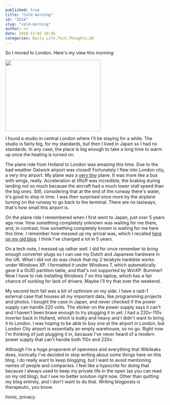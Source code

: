 ```yaml
---
published: true
title: "Cold morning"
id: "3518"
slug: "cold-morning"
author: rv
date: 2010-12-02 10:56
categories: Daily Life,Tech,Thoughts,UK
---
```

So I moved to London. Here's my view this morning:

<a href="https://s3.amazonaws.com/cfwblog/uploads/2010/12/img_4695.jpg"><img class="aligncenter size-medium wp-image-3519" title="IMG_4695" src="https://s3.amazonaws.com/cfwblog/uploads/2010/12/img_4695.jpg?w=300" alt="" width="300" height="225" /></a>

I found a studio in central London where I'll be staying for a while. The studio is fairly big, for my standards, but then I lived in Japan so I had no standards. In any case, the place is big enough to take a long time to warm up once the heating is turned on.

The plane ride from Holland to London was amazing this time. Due to the bad weather Gatwick airport was closed! Fortunately I flew into London city, a very tiny airport. My plane was a <a href="https://en.wikipedia.org/wiki/Embraer_E-Jet_family">very tiny</a> plane. It was more like a bus with wings, really. Acceleration at liftoff was incredible, the braking during landing not so much because the aircraft had a much lower stall speed than the big ones. Still, considering that at the end of the runway there's water, it's good to stop in time. I was then surprised once more by the airplane turning on the runway to go back to the terminal. There are no taxiways, that's how small this airport is.

On the plane ride I remembered when I first went to Japan, just over 5 years ago now. How something completely unknown was waiting for me there, and, in contrast, how something completely known is waiting for me here this time. I remember how messed up my arrival was, which I recalled <a href="http://translate.google.com/translate?hl=en&amp;sl=auto&amp;tl=en&amp;u=/blog/2005/10/aankomst.html">here on my old blog</a>. I think I've changed a lot in 5 years.

On a tech note, I messed up rather well. I did for once remember to bring enough converter plugs so I can use my Dutch and Japanese hardware in the UK. What I did not do was check that my 2 terabyte harddisk works under Windows XP. I formatted it under Windows 7, which automatically gave it a GUID partition table, and that's not supported by WinXP. Bummer! Now I have to risk installing Windows 7 on this laptop, which has a fair chance of sucking for lack of drivers. Maybe I'll try that over the weekend.

My second tech fail was a bit of optimism on my side. I have a raid-1 external case that houses all my important data, like programming projects and photos. I bought the case in Japan, and never checked if the power supply can handle 220 volts. The sticker on the power supply says it can't and I haven't been brave enough to try plugging it in yet. I had a 220v-110v inverter back in Holland, which is bulky and heavy and I didn't want to bring it to London. I was hoping to be able to buy one at the airport in London, but London City airport is essentially an empty warehouse, so no go. Right now I'm thinking of just plugging it in, because I've never heard of a modern power supply that can't handle both 110v and 220v.

Although I'm a huge proponent of openness and everything that Wikileaks does, ironically I've decided to stop writing about some things here on this blog. I do really want to keep blogging, but I want to avoid mentioning names of people and companies. I feel like a hypocrite for doing that because I always used to keep my private life in the open (as you can read on my old blog), but I see no better solution right now. Other than quitting my blog entirely, and I don't want to do that. Writing blogposts is therapeutic, you know.

Ironic, privacy.